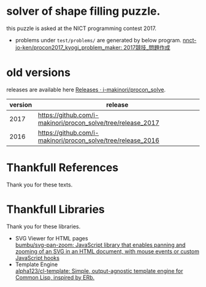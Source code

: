 
# solver of shape filling puzzle.

this puzzle is asked at the NICT programming contest 2017.



- problems under `test/problems/` are generated by below program.
  [nnct-jo-ken/procon2017_kyogi_problem_maker: 2017競技_問題作成](https://github.com/nnct-jo-ken/procon2017_kyogi_problem_maker/)


# old versions

releases are available here [Releases · i-makinori/procon_solve](https://github.com/i-makinori/procon_solve/releases/).

| version | release                                                      |
|---------|--------------------------------------------------------------|
| 2017    | https://github.com/i-makinori/procon_solve/tree/release_2017 |
| 2016    | https://github.com/i-makinori/procon_solve/tree/release_2016 |


# Thankfull References

Thank you for these texts.

# Thankfull Libraries

Thank you for these libraries.

- SVG Viewer for HTML pages  
  [bumbu/svg-pan-zoom: JavaScript library that enables panning and zooming of an SVG in an HTML document, with mouse events or custom JavaScript hooks](https://github.com/bumbu/svg-pan-zoom)
- Template Engine  
  [alpha123/cl-template: Simple, output-agnostic template engine for Common Lisp, inspired by ERb.](https://github.com/alpha123/cl-template/)


